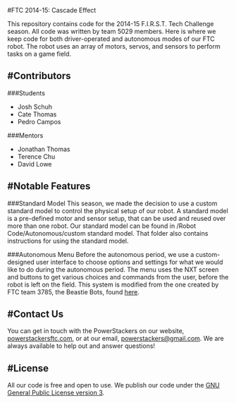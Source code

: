 #FTC 2014-15: Cascade Effect

This repository contains code for the 2014-15 F.I.R.S.T. Tech Challenge season. All code was written by team 5029 members. Here is where we keep code for both driver-operated and autonomous modes of our FTC robot. The robot uses an array of motors, servos, and sensors to perform tasks on a game field.

#Contributors
---
###Students
  - Josh Schuh
  - Cate Thomas
  - Pedro Campos
 
###Mentors
 - Jonathan Thomas
 - Terence Chu
 - David Lowe

#Notable Features
---
###Standard Model
This season, we made the decision to use a custom standard model to control the physical setup of our robot. A standard model is a pre-defined motor and sensor setup, that can be used and reused over more than one robot. Our standard model can be found in /Robot Code/Autonomous/custom standard model. That folder also contains instructions for using the standard model.

###Autonomous Menu
Before the autonomous period, we use a custom-designed user interface to choose options and settings for what we would like to do during the autonomous period. The menu uses the NXT screen and buttons to get various choices and commands from the user, before the robot is left on the field. This system is modified from the one created by FTC team 3785, the Beastie Bots, found [here](https://github.com/hprobotics/ftcresources/tree/master/AutonomousChooser).

#Contact Us
---
You can get in touch with the PowerStackers on our website, [powerstackersftc.com](powerstackersftc.com), or at our email, powerstackers@gmail.com. We are always available to help out and answer questions!

#License
---
All our code is free and open to use. We publish our code under the [GNU General Public License version 3](http://www.gnu.org/licenses/gpl.html).
